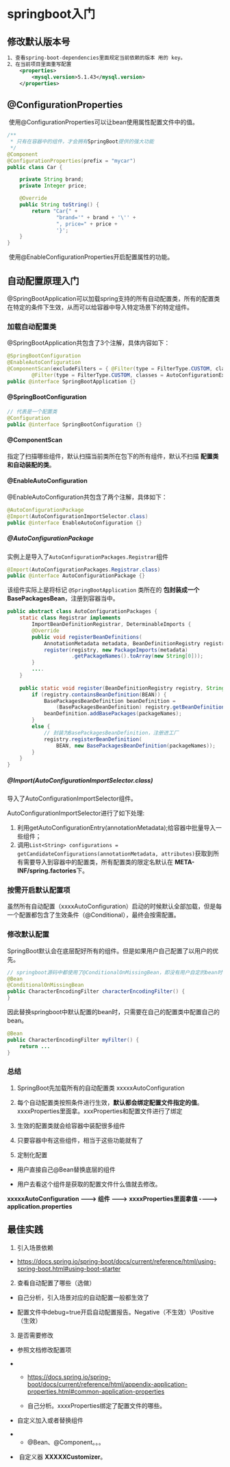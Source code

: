 # springboot入门

## 修改默认版本号

```xml
1、查看spring-boot-dependencies里面规定当前依赖的版本 用的 key。
2、在当前项目里面重写配置
    <properties>
        <mysql.version>5.1.43</mysql.version>
    </properties>
```

## @ConfigurationProperties

​		使用@ConfigurationProperties可以让bean使用属性配置文件中的值。

```java
/**
 * 只有在容器中的组件，才会拥有SpringBoot提供的强大功能
 */
@Component
@ConfigurationProperties(prefix = "mycar")
public class Car {

    private String brand;
    private Integer price;

    @Override
    public String toString() {
        return "Car{" +
                "brand='" + brand + '\'' +
                ", price=" + price +
                '}';
    }
}
```

​		使用@EnableConfigurationProperties开启配置属性的功能。

## 自动配置原理入门

@SpringBootApplication可以加载spring支持的所有自动配置类，所有的配置类在特定的条件下生效，从而可以给容器中导入特定场景下的特定组件。

### 加载自动配置类

@SpringBootApplication共包含了3个注解，具体内容如下：

```java
@SpringBootConfiguration
@EnableAutoConfiguration
@ComponentScan(excludeFilters = { @Filter(type = FilterType.CUSTOM, classes = TypeExcludeFilter.class),
		@Filter(type = FilterType.CUSTOM, classes = AutoConfigurationExcludeFilter.class) })
public @interface SpringBootApplication {}
```

#### @SpringBootConfiguration

```java
// 代表是一个配置类
@Configuration
public @interface SpringBootConfiguration {}
```

#### @ComponentScan

指定了扫描哪些组件，默认扫描当前类所在包下的所有组件，默认不扫描 **配置类和自动装配的类**。

#### @EnableAutoConfiguration

@EnableAutoConfiguration共包含了两个注解，具体如下：

```java
@AutoConfigurationPackage
@Import(AutoConfigurationImportSelector.class)
public @interface EnableAutoConfiguration {}
```

##### @AutoConfigurationPackage

实例上是导入了`AutoConfigurationPackages.Registrar`组件

```java
@Import(AutoConfigurationPackages.Registrar.class)
public @interface AutoConfigurationPackage {}
```

该组件实际上是将标记 `@SpringBootApplication` 类所在的 **包封装成一个BasePackagesBean**，注册到容器当中。

```java
public abstract class AutoConfigurationPackages {
    static class Registrar implements 
        ImportBeanDefinitionRegistrar, DeterminableImports {
        @Override
        public void registerBeanDefinitions(
            AnnotationMetadata metadata, BeanDefinitionRegistry registry) {
            register(registry, new PackageImports(metadata)
                     .getPackageNames().toArray(new String[0]));
        }
        ....
    }
    
    public static void register(BeanDefinitionRegistry registry, String... packageNames) 	 {
		if (registry.containsBeanDefinition(BEAN)) {
			BasePackagesBeanDefinition beanDefinition = 
                (BasePackagesBeanDefinition) registry.getBeanDefinition(BEAN);
			beanDefinition.addBasePackages(packageNames);
		}
		else {
            // 封装为BasePackagesBeanDefinition，注册进工厂
			registry.registerBeanDefinition(
                BEAN, new BasePackagesBeanDefinition(packageNames));
		}
	}
}
```

##### @Import(AutoConfigurationImportSelector.class)

导入了AutoConfigurationImportSelector组件。

AutoConfigurationImportSelector进行了如下处理:

1. 利用getAutoConfigurationEntry(annotationMetadata);给容器中批量导入一些组件；
2. 调用`List<String> configurations = getCandidateConfigurations(annotationMetadata, attributes)`获取到所有需要导入到容器中的配置类，所有配置类的限定名默认在 **META-INF/spring.factories**下。

### 按需开启默认配置项

虽然所有自动配置（xxxxAutoConfiguration）启动的时候默认全部加载，但是每一个配置都包含了生效条件（@Conditional），最终会按需配置。

### 修改默认配置

SpringBoot默认会在底层配好所有的组件。但是如果用户自己配置了以用户的优先。

```java
// springboot源码中都使用了@ConditionalOnMissingBean，即没有用户自定的bean时，才会自动配置Bean,有用户自定义的bean时就用用户配置的bean
@Bean
@ConditionalOnMissingBean
public CharacterEncodingFilter characterEncodingFilter() {
}
```

因此替换springboot中默认配置的bean时，只需要在自己的配置类中配置自己的bean。

```java
@Bean
public CharacterEncodingFilter myFilter() {
    return ...
}
```

### 总结

1. SpringBoot先加载所有的自动配置类  xxxxxAutoConfiguration

2. 每个自动配置类按照条件进行生效，**默认都会绑定配置文件指定的值**。xxxxProperties里面拿。xxxProperties和配置文件进行了绑定

3. 生效的配置类就会给容器中装配很多组件

4. 只要容器中有这些组件，相当于这些功能就有了

5. 定制化配置

- 用户直接自己@Bean替换底层的组件

- 用户去看这个组件是获取的配置文件什么值就去修改。

**xxxxxAutoConfiguration ---> 组件  --->** **xxxxProperties里面拿值  ----> application.properties**

## 最佳实践

1. 引入场景依赖

- https://docs.spring.io/spring-boot/docs/current/reference/html/using-spring-boot.html#using-boot-starter

2. 查看自动配置了哪些（选做）

- 自己分析，引入场景对应的自动配置一般都生效了

- 配置文件中debug=true开启自动配置报告。Negative（不生效）\Positive（生效）

3. 是否需要修改

- 参照文档修改配置项

- - https://docs.spring.io/spring-boot/docs/current/reference/html/appendix-application-properties.html#common-application-properties

  - 自己分析。xxxxProperties绑定了配置文件的哪些。

- 自定义加入或者替换组件

- - @Bean、@Component。。。

- ​				自定义器  **XXXXXCustomizer**。